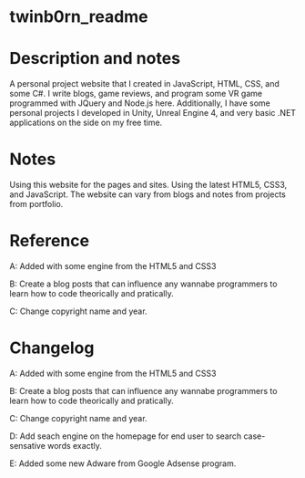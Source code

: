 # twinb0rn_readme

# Description and notes

A personal project website that I created in  JavaScript, HTML, CSS, and some C#. I write blogs, game reviews, and program some VR game programmed with JQuery and Node.js here. Additionally, I have some personal projects I developed in Unity, Unreal Engine 4, and very basic .NET applications on the side on my free time. 


# Notes

Using this website for the pages and sites. Using the latest HTML5, CSS3, and JavaScript. The website can vary from blogs and notes from projects from portfolio. 

# Reference

A:  Added with some engine from the HTML5 and CSS3

B:  Create a blog posts that can influence any wannabe programmers to learn how to code theorically and pratically. 

C:  Change copyright name and year.

# Changelog

A:  Added with some engine from the HTML5 and CSS3

B:  Create a blog posts that can influence any wannabe programmers to learn how to code theorically and pratically. 

C:  Change copyright name and year.

D:  Add seach engine on the homepage for end user to search case-sensative words exactly. 

E:  Added some new Adware from Google Adsense program.